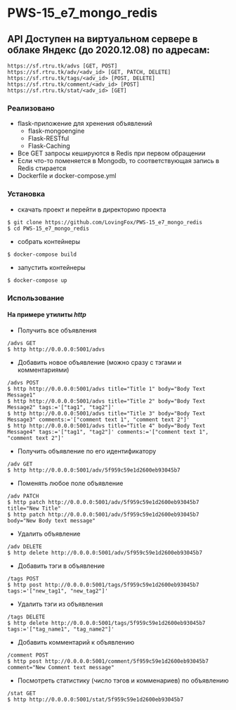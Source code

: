 # PWS-15_e7_mongo_redis

## API Доступен на виртуальном сервере в облаке Яндекс (до 2020.12.08) по адресам:
```
https://sf.rtru.tk/advs [GET, POST]
https://sf.rtru.tk/adv/<adv_id> [GET, PATCH, DELETE]
https://sf.rtru.tk/tags/<adv_id> [POST, DELETE]
https://sf.rtru.tk/comment/<adv_id> [POST]
https://sf.rtru.tk/stat/<adv_id> [GET]
```

### Реализовано
- flask-приложение для хренения объявлений
	- flask-mongoengine
	- Flask-RESTful
	- Flask-Caching
- Все GET запросы кешируются в Redis при первом обращении
- Если что-то поменяется в Mongodb, то соответствующая запись в Redis стирается
- Dockerfile и docker-compose.yml

### Установка
- скачать проект и перейти в директорию проекта
```
$ git clone https://github.com/LovingFox/PWS-15_e7_mongo_redis
$ cd PWS-15_e7_mongo_redis
```
- собрать контейнеры
```
$ docker-compose build
```
- запустить контейнеры
```
$ docker-compose up
```
### Использование
#### На примере утилиты _http_
- Получить все объявления
```
/advs GET
$ http http://0.0.0.0:5001/advs
```
 - Добавить новое объявление (можно сразу с тэгами и комментариями)
```
/advs POST
$ http http://0.0.0.0:5001/advs title="Title 1" body="Body Text Message1"
$ http http://0.0.0.0:5001/advs title="Title 2" body="Body Text Message2" tags:='["tag1", "tag2"]'
$ http http://0.0.0.0:5001/advs title="Title 3" body="Body Text Message3" comments:='["comment text 1", "comment text 2"]'
$ http http://0.0.0.0:5001/advs title="Title 4" body="Body Text Message4" tags:='["tag1", "tag2"]' comments:='["comment text 1", "comment text 2"]'
```
- Получить объявление по его идентификатору
```
/adv GET
$ http http://0.0.0.0:5001/adv/5f959c59e1d2600eb93045b7
```
- Поменять любое поле объявление
```
/adv PATCH
$ http patch http://0.0.0.0:5001/adv/5f959c59e1d2600eb93045b7 title="New Title"
$ http patch http://0.0.0.0:5001/adv/5f959c59e1d2600eb93045b7 body="New Body text message"
```
- Удалить объявление
```
/adv DELETE
$ http delete http://0.0.0.0:5001/adv/5f959c59e1d2600eb93045b7
```
- Добавить тэги в объявление
```
/tags POST
$ http post http://0.0.0.0:5001/tags/5f959c59e1d2600eb93045b7 tags:='["new_tag1", "new_tag2"]'
```
- Удалить тэги из объявления
```
/tags DELETE
$ http delete http://0.0.0.0:5001/tags/5f959c59e1d2600eb93045b7 tags:='["tag_name1", "tag_name2"]'
```
- Добавить комментарий к объявлению
```
/comment POST
$ http post http://0.0.0.0:5001/comment/5f959c59e1d2600eb93045b7 comment="New Comment text message"
```
- Посмотреть статистику (число тэгов и комменариев) по объявлению
```
/stat GET
$ http http://0.0.0.0:5001/stat/5f959c59e1d2600eb93045b7
```
